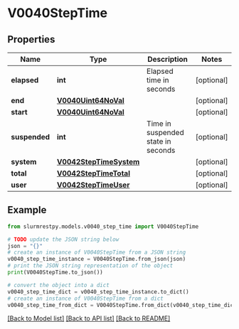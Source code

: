 # V0040StepTime


## Properties

Name | Type | Description | Notes
------------ | ------------- | ------------- | -------------
**elapsed** | **int** | Elapsed time in seconds | [optional]
**end** | [**V0040Uint64NoVal**](V0040Uint64NoVal.md) |  | [optional]
**start** | [**V0040Uint64NoVal**](V0040Uint64NoVal.md) |  | [optional]
**suspended** | **int** | Time in suspended state in seconds | [optional]
**system** | [**V0042StepTimeSystem**](V0042StepTimeSystem.md) |  | [optional]
**total** | [**V0042StepTimeTotal**](V0042StepTimeTotal.md) |  | [optional]
**user** | [**V0042StepTimeUser**](V0042StepTimeUser.md) |  | [optional]

## Example

```python
from slurmrestpy.models.v0040_step_time import V0040StepTime

# TODO update the JSON string below
json = "{}"
# create an instance of V0040StepTime from a JSON string
v0040_step_time_instance = V0040StepTime.from_json(json)
# print the JSON string representation of the object
print(V0040StepTime.to_json())

# convert the object into a dict
v0040_step_time_dict = v0040_step_time_instance.to_dict()
# create an instance of V0040StepTime from a dict
v0040_step_time_from_dict = V0040StepTime.from_dict(v0040_step_time_dict)
```
[[Back to Model list]](../README.md#documentation-for-models) [[Back to API list]](../README.md#documentation-for-api-endpoints) [[Back to README]](../README.md)


